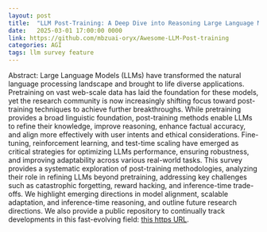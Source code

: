 ```yaml
---
layout: post
title:  "LLM Post-Training: A Deep Dive into Reasoning Large Language Models"
date:   2025-03-01 17:00:00 0000
link: https://github.com/mbzuai-oryx/Awesome-LLM-Post-training
categories: AGI
tags: llm survey feature
---
```


Abstract: Large Language Models (LLMs) have transformed the natural language processing landscape and brought to life diverse applications. Pretraining on vast web-scale data has laid the foundation for these models, yet the research community is now increasingly shifting focus toward post-training techniques to achieve further breakthroughs. While pretraining provides a broad linguistic foundation, post-training methods enable LLMs to refine their knowledge, improve reasoning, enhance factual accuracy, and align more effectively with user intents and ethical considerations. Fine-tuning, reinforcement learning, and test-time scaling have emerged as critical strategies for optimizing LLMs performance, ensuring robustness, and improving adaptability across various real-world tasks. This survey provides a systematic exploration of post-training methodologies, analyzing their role in refining LLMs beyond pretraining, addressing key challenges such as catastrophic forgetting, reward hacking, and inference-time trade-offs. We highlight emerging directions in model alignment, scalable adaptation, and inference-time reasoning, and outline future research directions. We also provide a public repository to continually track developments in this fast-evolving field: [this https URL](https://github.com/mbzuai-oryx/Awesome-LLM-Post-training).